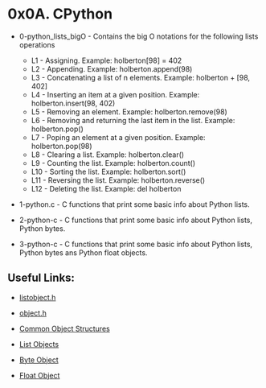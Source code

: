 # 0x0A. CPython

* 0-python_lists_bigO - Contains the big O notations for the following lists operations

  * L1 - Assigning. Example: holberton[98] = 402
  * L2 - Appending. Example: holberton.append(98)
  * L3 - Concatenating a list of n elements. Example: holberton + [98, 402]
  * L4 - Inserting an item at a given position. Example: holberton.insert(98, 402)
  * L5 - Removing an element. Example: holberton.remove(98)
  * L6 - Removing and returning the last item in the list. Example: holberton.pop()
  * L7 - Poping an element at a given position. Example: holberton.pop(98)
  * L8 - Clearing a list. Example: holberton.clear()
  * L9 - Counting the list. Example: holberton.count()
  * L10 - Sorting the list. Example: holberton.sort()
  * L11 - Reversing the list. Example: holberton.reverse()
  * L12 - Deleting the list. Example: del holberton


* 1-python.c - C functions that print some basic info about Python lists.

* 2-python-c - C functions that print some basic info about Python lists, Python bytes.

* 3-python-c - C functions that print some basic info about Python lists, Python bytes ans Python float objects.

## Useful Links:

* [listobject.h](/usr/include/python3.4/listobject.h)

* [object.h](/usr/include/python3.4/object.h)

* [Common Object Structures](https://docs.python.org/3.4/c-api/structures.html)

* [List Objects](https://docs.python.org/3.4/c-api/list.html)

* [Byte Object](/usr/include/python3.4/bytesobject.h)

* [Float Object](/usr/include/python3.4/floatobject.h)
